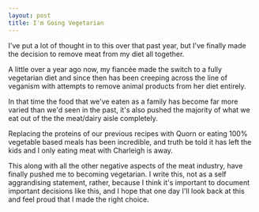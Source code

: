 ```yaml
---
layout: post
title: I'm Going Vegetarian
---
```


I've put a lot of thought in to this over that past year, but I've finally made the decision to remove meat from my diet all together.

A little over a year ago now, my fiancée made the switch to a fully vegetarian diet and since then has been creeping across the line of veganism with attempts to remove animal products from her diet entirely.

In that time the food that we've eaten as a family has become far more varied than we'd seen in the past, it's also pushed the majority of what we eat out of the the meat/dairy aisle completely. 

Replacing the proteins of our previous recipes with Quorn or eating 100% vegetable based meals has been incredible, and truth be told it has left the kids and I only eating meat with Charleigh is away.

This along with all the other negative aspects of the meat industry, have finally pushed me to becoming vegetarian. I write this, not as a self aggrandising statement, rather, because I think it's important to document important decisions like this, and I hope that one day I'll look back at this and feel proud that I made the right choice.